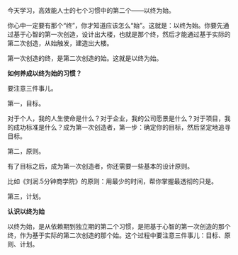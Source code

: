 今天学习，高效能人士的七个习惯中的第二个——以终为始。

你心中一定要有那个“终”，你才知道应该怎么“始”。这就是：以终为始。你要先通过基于心智的第一次创造，设计出大楼，也就是那个终，然后才能通过基于实际的第二次创造，从始触发，建造出大楼。

第一次创造的终，是第二次创造的始。这就是以终为始。

**如何养成以终为始的习惯？**

要注意三件事儿。

第一，目标。

对于个人，我的人生使命是什么？对于企业，我的公司愿景是什么？对于项目，我的成功标准是什么？成为第一次创造者，第一步：确定你的目标，然后坚定地追寻目标。

第二，原则。

有了目标之后，成为第一次创造者，你还需要一些基本的设计原则。

比如《刘润.5分钟商学院》的原则：用最少的时间，帮你掌握最透彻的只是。

第三，计划。

**认识以终为始**

以终为始，是从依赖期到独立期的第二个习惯，是把基于心智的第一次创造的那个终，作为基于实际的第二次创造的那个始。这个过程中要注意三件事儿：目标、原则、计划。



